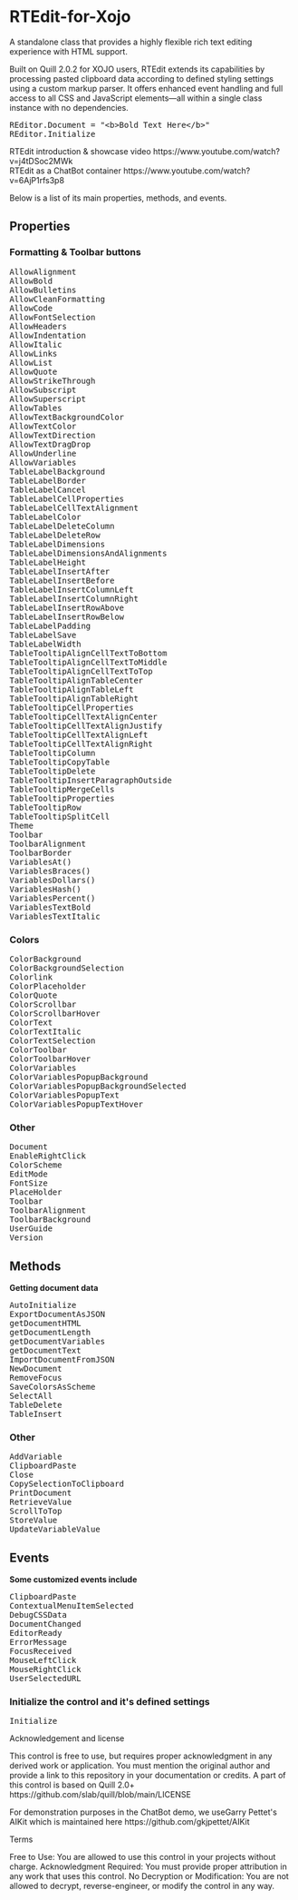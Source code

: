 # RTEdit-for-Xojo
A standalone class that provides a highly flexible rich text editing experience with HTML support.
<p>Built on Quill 2.0.2 for XOJO users, RTEdit extends its capabilities by processing pasted clipboard data according to defined styling settings using a custom markup parser. It offers enhanced event handling and full access to all CSS and JavaScript elements—all within a single class instance with no dependencies.</p>
<pre data-language="plain">
REditor.Document = &quot;&lt;b&gt;Bold Text Here&lt;/b&gt;&quot;
REditor.Initialize
</pre>
<p>RTEdit introduction & showcase video https://www.youtube.com/watch?v=j4tDSoc2MWk<br>
RTEdit as a ChatBot container https://www.youtube.com/watch?v=6AjP1rfs3p8</p>
<p>Below is a list of its main properties, methods, and events.</p>
<h2></h2><h2>Properties</h2><h3>Formatting &amp; Toolbar buttons</h3><pre data-language="plain">
AllowAlignment
AllowBold
AllowBulletins
AllowCleanFormatting
AllowCode
AllowFontSelection
AllowHeaders
AllowIndentation
AllowItalic
AllowLinks
AllowList
AllowQuote
AllowStrikeThrough
AllowSubscript
AllowSuperscript
AllowTables
AllowTextBackgroundColor
AllowTextColor
AllowTextDirection
AllowTextDragDrop
AllowUnderline
AllowVariables
TableLabelBackground
TableLabelBorder
TableLabelCancel 
TableLabelCellProperties
TableLabelCellTextAlignment
TableLabelColor
TableLabelDeleteColumn
TableLabelDeleteRow
TableLabelDimensions
TableLabelDimensionsAndAlignments
TableLabelHeight
TableLabelInsertAfter
TableLabelInsertBefore
TableLabelInsertColumnLeft
TableLabelInsertColumnRight
TableLabelInsertRowAbove
TableLabelInsertRowBelow
TableLabelPadding
TableLabelSave
TableLabelWidth
TableTooltipAlignCellTextToBottom
TableTooltipAlignCellTextToMiddle
TableTooltipAlignCellTextToTop
TableTooltipAlignTableCenter
TableTooltipAlignTableLeft
TableTooltipAlignTableRight
TableTooltipCellProperties
TableTooltipCellTextAlignCenter
TableTooltipCellTextAlignJustify
TableTooltipCellTextAlignLeft
TableTooltipCellTextAlignRight
TableTooltipColumn
TableTooltipCopyTable
TableTooltipDelete
TableTooltipInsertParagraphOutside
TableTooltipMergeCells
TableTooltipProperties
TableTooltipRow
TableTooltipSplitCell
Theme
Toolbar
ToolbarAlignment
ToolbarBorder
VariablesAt()
VariablesBraces()
VariablesDollars()
VariablesHash()
VariablesPercent()
VariablesTextBold
VariablesTextItalic
</pre><p></p><h3>Colors</h3><pre data-language="plain">
ColorBackground
ColorBackgroundSelection
Colorlink
ColorPlaceholder
ColorQuote
ColorScrollbar
ColorScrollbarHover
ColorText
ColorTextItalic
ColorTextSelection
ColorToolbar
ColorToolbarHover
ColorVariables
ColorVariablesPopupBackground
ColorVariablesPopupBackgroundSelected
ColorVariablesPopupText
ColorVariablesPopupTextHover
</pre><h3>Other</h3><pre data-language="plain">
Document
EnableRightClick
ColorScheme
EditMode
FontSize
PlaceHolder
Toolbar
ToolbarAlignment
ToolbarBackground
UserGuide
Version
</pre><p></p><h2>Methods</h2><p><strong>Getting document data</strong></p><pre data-language="plain">
AutoInitialize
ExportDocumentAsJSON
getDocumentHTML
getDocumentLength
getDocumentVariables
getDocumentText
ImportDocumentFromJSON
NewDocument
RemoveFocus
SaveColorsAsScheme
SelectAll
TableDelete
TableInsert
</pre><h3>Other</h3><pre data-language="plain">
AddVariable
ClipboardPaste
Close
CopySelectionToClipboard
PrintDocument
RetrieveValue
ScrollToTop
StoreValue
UpdateVariableValue
</pre><p></p><h2>Events</h2><p><strong>Some customized events include</strong></p><pre data-language="plain">
ClipboardPaste
ContextualMenuItemSelected
DebugCSSData
DocumentChanged
EditorReady
ErrorMessage
FocusReceived
MouseLeftClick
MouseRightClick
UserSelectedURL
</pre><p></p><h3>Initialize the control and it's defined settings</h3><pre data-language="plain">
Initialize
</pre>
<p>Acknowledgement and license</p>
This control is free to use, but requires proper acknowledgment in any derived work or application. You must mention the original author and provide a link to this repository in your documentation or credits.
A part of this control is based on Quill 2.0+  https://github.com/slab/quill/blob/main/LICENSE
<p></p>
<p>For demonstration purposes in the ChatBot demo, we useGarry Pettet's AIKit which is maintained here https://github.com/gkjpettet/AIKit</p>
<p></p>
<p>Terms</p>
<p></p>
Free to Use: You are allowed to use this control in your projects without charge.
Acknowledgment Required: You must provide proper attribution in any work that uses this control. 
No Decryption or Modification: You are not allowed to decrypt, reverse-engineer, or modify the control in any way.
